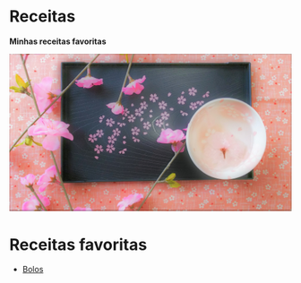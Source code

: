 # Receitas
**Minhas receitas favoritas**

![mozão](sakura.jpg)

# Receitas favoritas 

- [Bolos](Bolos)

